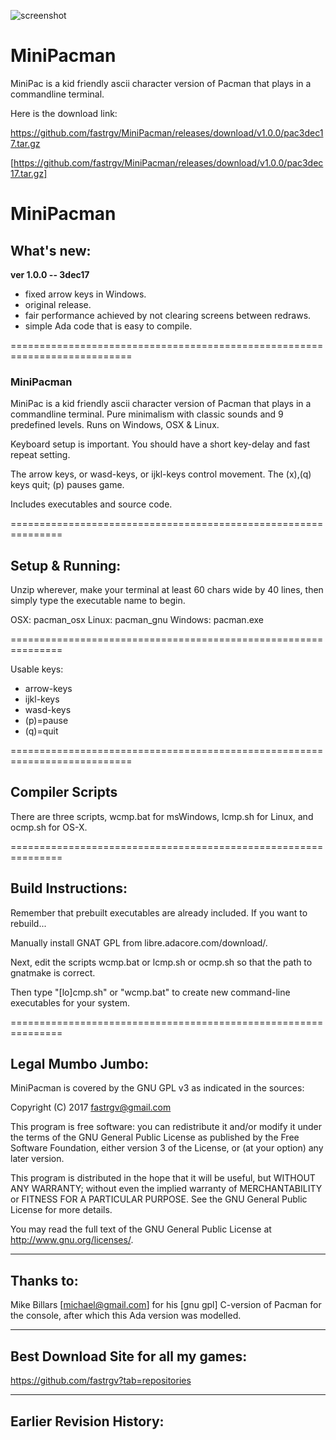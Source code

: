 ![screenshot](https://github.com/fastrgv/MiniPacman/blob/master/cpac.jpg)

# MiniPacman
MiniPac is a kid friendly ascii character version of Pacman that plays in a commandline terminal.

Here is the download link:

https://github.com/fastrgv/MiniPacman/releases/download/v1.0.0/pac3dec17.tar.gz



[https://github.com/fastrgv/MiniPacman/releases/download/v1.0.0/pac3dec17.tar.gz]



# MiniPacman

## What's new:

**ver 1.0.0 -- 3dec17**
* fixed arrow keys in Windows.
* original release.
* fair performance achieved by not clearing screens between redraws.
* simple Ada code that is easy to compile.


===========================================================================

### MiniPacman
MiniPac is a kid friendly ascii character version of Pacman that plays in a commandline terminal.  Pure minimalism with classic sounds and 9 predefined levels.  Runs on Windows, OSX & Linux.

Keyboard setup is important.  You should have a short key-delay and fast repeat setting.  

The arrow keys, or wasd-keys, or ijkl-keys control movement.  The (x),(q) keys quit;  (p) pauses game.

Includes executables and source code.

===============================================================
## Setup & Running:
Unzip wherever, make your terminal at least 60 chars wide by 40 lines, then simply type the executable name to begin.

OSX:		pacman_osx
Linux:	pacman_gnu
Windows:	pacman.exe

===============================================================

Usable keys:

* arrow-keys
* ijkl-keys
* wasd-keys
* (p)=pause
* (q)=quit


===========================================================================
## Compiler Scripts
There are three scripts, wcmp.bat for msWindows, lcmp.sh for Linux, and ocmp.sh for OS-X.

===============================================================
## Build Instructions:
Remember that prebuilt executables are already included.  If you want to rebuild...

Manually install GNAT GPL from libre.adacore.com/download/.  

Next, edit the scripts wcmp.bat or lcmp.sh or ocmp.sh so that the path to gnatmake is correct.

Then type "[lo]cmp.sh" or "wcmp.bat" to create new command-line executables for your system.



===============================================================
## Legal Mumbo Jumbo:

MiniPacman is covered by the GNU GPL v3 as indicated in the sources:

 Copyright (C) 2017  <fastrgv@gmail.com>

 This program is free software: you can redistribute it and/or modify
 it under the terms of the GNU General Public License as published by
 the Free Software Foundation, either version 3 of the License, or
 (at your option) any later version.

 This program is distributed in the hope that it will be useful,
 but WITHOUT ANY WARRANTY; without even the implied warranty of
 MERCHANTABILITY or FITNESS FOR A PARTICULAR PURPOSE.  See the
 GNU General Public License for more details.

 You may read the full text of the GNU General Public License
 at <http://www.gnu.org/licenses/>.


----------------------------------------------
## Thanks to:
Mike Billars [michael@gmail.com] for his [gnu gpl] C-version of Pacman for the console, after which this Ada version was modelled.


----------------------------------------------
## Best Download Site for all my games:
https://github.com/fastrgv?tab=repositories


--------------------------------------------------
## Earlier Revision History:


